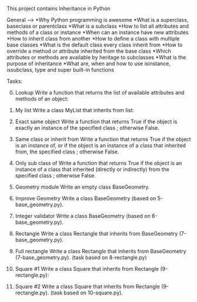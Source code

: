 This project contains Inheritance in Python

General -->
*Why Python programming is awesome
*What is a superclass, baseclass or parentclass
*What is a subclass
*How to list all attributes and methods of a class or instance
*When can an instance have new attributes
*How to inherit class from another
*How to define a class with multiple base classes
*What is the default class every class inherit from
*How to override a method or attribute inherited from the base class
*Which attributes or methods are available by heritage to subclasses
*What is the purpose of inheritance
*What are, when and how to use isinstance, issubclass, type and super built-in functions


Tasks:

0. Lookup
Write a function that returns the list of available attributes and methods of an object:

1. My list
Write a class MyList that inherits from list:

2. Exact same object
Write a function that returns True if the object is exactly an instance of the specified class ; otherwise False.

3. Same class or inherit from
Write a function that returns True if the object is an instance of, or if the object is an instance of a class that inherited from, the specified class ; otherwise False.

4. Only sub class of
Write a function that returns True if the object is an instance of a class that inherited (directly or indirectly) from the specified class ; otherwise False.

5. Geometry module
Write an empty class BaseGeometry.

6. Improve Geometry
Write a class BaseGeometry (based on 5-base_geometry.py).

7. Integer validator
Write a class BaseGeometry (based on 6-base_geometry.py).

8. Rectangle
Write a class Rectangle that inherits from BaseGeometry (7-base_geometry.py).

9. Full rectangle
Write a class Rectangle that inherits from BaseGeometry (7-base_geometry.py). (task based on 8-rectangle.py)

10. Square #1
Write a class Square that inherits from Rectangle (9-rectangle.py):

11. Square #2
Write a class Square that inherits from Rectangle (9-rectangle.py). (task based on 10-square.py).
